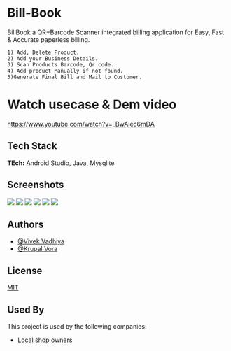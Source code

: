 
# Bill-Book

BillBook a QR+Barcode Scanner integrated billing application for Easy, Fast & Accurate paperless billing.
```
1) Add, Delete Product.
2) Add your Business Details.
3) Scan Products Barcode, Qr code.
4) Add product Manually if not found.
5)Generate Final Bill and Mail to Customer.
```

# Watch usecase & Dem video

https://www.youtube.com/watch?v=_BwAiec6mDA

  
## Tech Stack

**TEch:** Android Studio, Java, Mysqlite
   
## Screenshots

![](https://github.com/krupalvora/Bill-Book/blob/main/images/bb1.jpg?raw=true)
![](https://github.com/krupalvora/Bill-Book/blob/main/images/bb2.jpg?raw=true)
![](https://github.com/krupalvora/Bill-Book/blob/main/images/bb3.jpg?raw=true)
![](https://github.com/krupalvora/Bill-Book/blob/main/images/bb4.jpg?raw=true)
![](https://github.com/krupalvora/Bill-Book/blob/main/images/bb5.jpg?raw=true)
![](https://github.com/krupalvora/Bill-Book/blob/main/images/bb6.jpg?raw=true)
## Authors

- [@Vivek Vadhiya](https://github.com/vivek992)
- [@Krupal Vora](https://github.com/krupalvora)

## License

[MIT](https://github.com/krupalvora/Bill-Book/blob/main/LICENSE)

## Used By

This project is used by the following companies:

- Local shop owners
  
